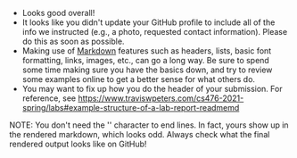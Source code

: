 - Looks good overall!
- It looks like you didn't update your GitHub profile to include all of the info we instructed (e.g., a photo, requested contact information). Please do this as soon as possible.
- Making use of [Markdown](https://www.markdownguide.org) features such as headers, lists, basic font formatting, links, images, etc., can go a long way. Be sure to spend some time making sure you have the basics down, and try to review some examples online to get a better sense for what others do.
- You may want to fix up how you do the header of your submission. For reference, see https://www.traviswpeters.com/cs476-2021-spring/labs#example-structure-of-a-lab-report-readmemd

NOTE: You don't need the '\' character to end lines. In fact, yours show up in the rendered markdown, which looks odd. Always check what the final rendered output looks like on GitHub! 
